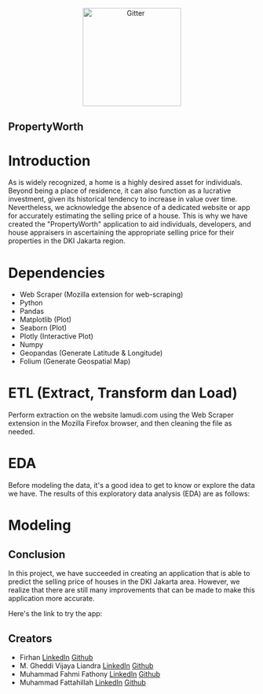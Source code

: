 <p align="center">
  <a href="https://ibb.co/BjBddHd">
    <img src="https://i.ibb.co/HYq11L1/Picture1.png"
         alt="Gitter" width="200">
  </a>
</p>

## PropertyWorth

# Introduction
As is widely recognized, a home is a highly desired asset for individuals. Beyond being a place of residence, it can also function as a lucrative investment, given its historical tendency to increase in value over time. Nevertheless, we acknowledge the absence of a dedicated website or app for accurately estimating the selling price of a house. This is why we have created the "PropertyWorth" application to aid individuals, developers, and house appraisers in ascertaining the appropriate selling price for their properties in the DKI Jakarta region.

# Dependencies
- Web Scraper (Mozilla extension for web-scraping)
- Python
- Pandas
- Matplotlib (Plot)
- Seaborn (Plot)
- Plotly (Interactive Plot)
- Numpy
- Geopandas (Generate Latitude & Longitude)
- Folium (Generate Geospatial Map)

# ETL (Extract, Transform dan Load)

Perform extraction on the website lamudi.com using the Web Scraper extension in the Mozilla Firefox browser, and then cleaning the file as needed.

# EDA 

Before modeling the data, it's a good idea to get to know or explore the data we have. The results of this exploratory data analysis (EDA) are as follows:

# Modeling 


## Conclusion

In this project, we have succeeded in creating an application that is able to predict the selling price of houses in the DKI Jakarta area. However, we realize that there are still many improvements that can be made to make this application more accurate.

Here's the link to try the app:


## Creators
* Firhan [LinkedIn](https://www.linkedin.com/in/firhan-b2a797142/)   [Github](https://www.github.com/firhanb)
* M. Gheddi Vijaya Liandra [LinkedIn](https://www.linkedin.com/in/muhammad-gheddi/)   [Github](https://www.github.com/polymath97)
* Muhammad Fahmi Fathony [LinkedIn](https://www.linkedin.com/in/mfahmifathony/)   [Github](https://www.github.com/mfahmifathony)
* Muhammad Fattahillah [LinkedIn](https://www.linkedin.com/in/mohdfattahillah/)   [Github](https://www.github.com/mohdfattahillah)